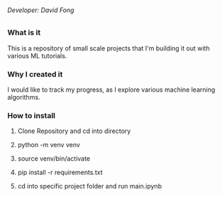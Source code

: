 ###### Developer: David Fong

### What is it

This is a repository of small scale projects that I'm building it out with various ML tutorials.

### Why I created it

I would like to track my progress, as I explore various machine learning algorithms.

### How to install

1. Clone Repository and cd into directory

2. python -m venv venv

3. source venv/bin/activate

4. pip install -r requirements.txt

5. cd into specific project folder and run main.ipynb